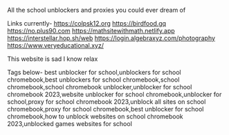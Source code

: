 All the school unblockers and proxies you could ever dream of

Links currently- 
https://colpsk12.org
https://birdfood.gq
https://no.plus90.com
https://mathsitewithmath.netlify.app
https://interstellar.hop.sh/web 
https://login.algebraxyz.com/photography 
https://www.veryeducational.xyz/



This website is sad I know relax

Tags below-
best unblocker for school,unblockers for school chromebook,best unblockers for school chromebook,school chromebook,school chromebook unblocker,unblocker for school chromebook 2023,website unblocker for school chromebook,unblocker for school,proxy for school chromebook 2023,unblock all sites on school chromebook,proxy for school chromebook,best unblocker for school chromebook,how to unblock websites on school chromebook 2023,unblocked games websites for school
